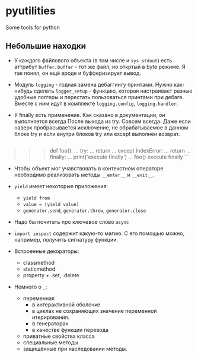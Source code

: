 # pyutilities
Some tools for python

## Небольшие находки
  - У каждого файлового объекта (в том числе и `sys.stdout`) есть аттрибут `buffer`.
    `buffer` - тот же файл, но откртый в byte режиме. Я так понял, он ещё вроде
    и буфферизирует вывод.

  - Модуль `logging` - годная замена дебаггингу принтами. Нужно как-нибудь сделать
    `logger_setup` - функцию, которая настраивает разные удобные логгеры и
    перестать пользоваться принтами при дебаге. Вместе с ним идут в комплекте
    `logging.config`, `logging.handler`.

  - У finally есть применение. Как сказано в документации, он выполняется всегда
    После выхода из try. Совсем всегда. Даже если наверх пробрасывается
    исключение, не обрабатываемое в данном блоке try и если внутри блоков try или
    except выполнен возврат.
    ```python
>>> def foo():
...     try:
...         return
...     except IndexError:
...         return
...     finally:
...         print('execute finally')
...
>>> foo()
execute finally
    ```

  - Чтобы объект мог учавствовать в контекстном операторе необходимо реализовать
    методы `__enter__` и `__exit__`.

  - `yield` имеет некоторые приложения:
    * `yield from`
    * `value = (yield value)`
    * `generator.send`, `generator.throw`, `generator.close`

  - Надо бы почитать про ключевое слово `async`

  - `import inspect` содержит какую-то магию. С его помощью можно, например,
    получить сигнатуру функции.
- Встроенные декораторы:
  * classmethod
  * staticmethod
  * property + .set, .delete
- Немного о `_`:
  * переменная
    - в интерактивной оболочке
    - в циклах не сохраняющих значение переменной итерирования.
    - в генераторах
    - в качестве функции перевода
  * приватные свойства класса
  * специальные методы
  * защищённые при наследовании методы.
